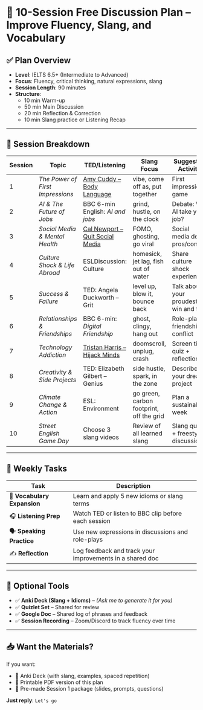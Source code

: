 # 🎯 10-Session Free Discussion Plan – Improve Fluency, Slang, and Vocabulary

## ✅ Plan Overview
- **Level**: IELTS 6.5+ (Intermediate to Advanced)
- **Focus**: Fluency, critical thinking, natural expressions, slang
- **Session Length**: 90 minutes
- **Structure**:
  - 10 min Warm-up
  - 50 min Main Discussion
  - 20 min Reflection & Correction
  - 10 min Slang practice or Listening Recap

---

## 📅 Session Breakdown

| Session | Topic | TED/Listening | Slang Focus | Suggested Activity |
|--------|-------|----------------|-------------|--------------------|
| 1 | *The Power of First Impressions* | [Amy Cuddy – Body Language](https://www.ted.com/talks/amy_cuddy_your_body_language_may_shape_who_you_are) | vibe, come off as, put together | First impressions game |
| 2 | *AI & The Future of Jobs* | BBC 6-min English: *AI and jobs* | grind, hustle, on the clock | Debate: Will AI take your job? |
| 3 | *Social Media & Mental Health* | [Cal Newport – Quit Social Media](https://www.ted.com/talks/cal_newport_why_you_should_quit_social_media) | FOMO, ghosting, go viral | Social media detox pros/cons |
| 4 | *Culture Shock & Life Abroad* | ESLDiscussion: Culture | homesick, jet lag, fish out of water | Share culture shock experiences |
| 5 | *Success & Failure* | TED: Angela Duckworth – Grit | level up, blow it, bounce back | Talk about your proudest win and fail |
| 6 | *Relationships & Friendships* | BBC 6-min: *Digital Friendship* | ghost, clingy, hang out | Role-play a friendship conflict |
| 7 | *Technology Addiction* | [Tristan Harris – Hijack Minds](https://www.ted.com/talks/tristan_harris_the_manipulative_tricks_tech_companies_use_to_capture_your_attention) | doomscroll, unplug, crash | Screen time quiz + reflection |
| 8 | *Creativity & Side Projects* | TED: Elizabeth Gilbert – Genius | side hustle, spark, in the zone | Describe your dream project |
| 9 | *Climate Change & Action* | ESL: Environment | go green, carbon footprint, off the grid | Plan a sustainable week |
| 10 | *Street English Game Day* | Choose 3 slang videos | Review of all learned slang | Slang quiz + freestyle discussion |

---

## 🧠 Weekly Tasks

| Task | Description |
|------|-------------|
| 📘 **Vocabulary Expansion** | Learn and apply 5 new idioms or slang terms |
| 🎧 **Listening Prep** | Watch TED or listen to BBC clip before each session |
| 🗣 **Speaking Practice** | Use new expressions in discussions and role-plays |
| ✍️ **Reflection** | Log feedback and track your improvements in a shared doc |

---

## 🔧 Optional Tools

- ✅ **Anki Deck (Slang + Idioms)** – *(Ask me to generate it for you)*
- ✅ **Quizlet Set** – Shared for review
- ✅ **Google Doc** – Shared log of phrases and feedback
- ✅ **Session Recording** – Zoom/Discord to track fluency over time

---

## 📥 Want the Materials?

If you want:
- 📂 Anki Deck (with slang, examples, spaced repetition)
- 📄 Printable PDF version of this plan
- 🎯 Pre-made Session 1 package (slides, prompts, questions)

**Just reply**: `Let's go`
